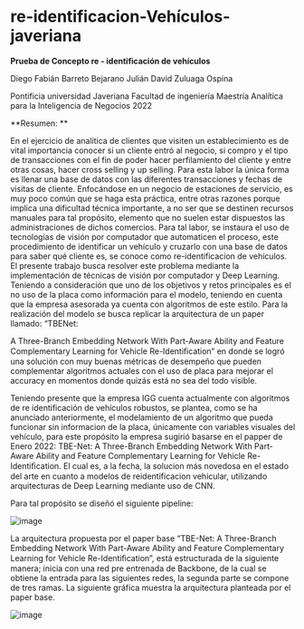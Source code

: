 # re-identificacion-Vehículos-javeriana

**Prueba de Concepto re - identificación de vehículos**


 
Diego Fabián Barreto Bejarano
Julián David Zuluaga Ospina
 

Pontificia universidad Javeriana
Facultad de ingeniería 
Maestría Analítica para la Inteligencia de Negocios
2022 



**Resumen: **
 
En el ejercicio de analítica de clientes que visiten un establecimiento es de vital importancia
conocer si un cliente entró al negocio, si compro y el tipo de transacciones con el fin de
poder hacer perfilamiento del cliente y entre otras cosas, hacer cross selling y up selling.
Para esta labor la única forma es llenar una base de datos con las diferentes transacciones
y fechas de visitas de cliente. Enfocándose en un negocio de estaciones de servicio, es muy
poco común que se haga esta práctica, entre otras razones porque implica una dificultad
técnica importante, a no ser que se destinen recursos manuales para tal propósito,
elemento que no suelen estar dispuestos las administraciones de dichos comercios.
Para tal labor, se instaura el uso de tecnologías de visión por computador que automaticen
el proceso, este procedimiento de identificar un vehículo y cruzarlo con una base de datos
para saber qué cliente es, se conoce como re-identificacion de vehículos.
El presente trabajo busca resolver este problema mediante la implementación de técnicas
de visión por computador y Deep Learning. Teniendo a consideración que uno de los
objetivos y retos principales es el no uso de la placa como información para el modelo,
teniendo en cuenta que la empresa asesorada ya cuenta con algoritmos de este estilo.
Para la realización del modelo se busca replicar la arquitectura de un paper llamado: “TBENet:

A Three-Branch Embedding Network With Part-Aware Ability and Feature
Complementary Learning for Vehicle Re-Identiﬁcation” en donde se logró una solución con
muy buenas métricas de desempeño que pueden complementar algoritmos actuales con el
uso de placa para mejorar el accuracy en momentos donde quizás está no sea del todo
visible.


Teniendo presente que la empresa IGG cuenta actualmente con algoritmos de re identificación de
vehículos robustos, se plantea, como se ha anunciado anteriormente, el modelamiento de un
algoritmo que pueda funcionar sin informacion de la placa, únicamente con variables visuales del
vehículo, para este propósito la empresa sugirió basarse en el papper de Enero 2022:
TBE-Net: A Three-Branch Embedding Network With Part-Aware Ability and Feature
Complementary Learning for Vehicle Re-Identiﬁcation.
El cual es, a la fecha, la solucion más novedosa en el estado del arte en cuanto a modelos de reidentificacion
vehicular,
utilizando
arquitecturas
de Deep
Learning
mediante
uso
de CNN.

Para
tal
propósito
se
diseñó
el
siguiente
pipeline:



![image](https://user-images.githubusercontent.com/94332280/203133977-5ccd629b-5f06-4836-bd87-58db96a10398.png)

La arquitectura propuesta por el paper base  “TBE-Net: A Three-Branch Embedding Network
With Part-Aware Ability and Feature Complementary Learning for Vehicle Re-Identiﬁcation”, 
está estructurada de la siguiente manera; inicia con una red pre entrenada de Backbone, de la cual
se obtiene la entrada para las siguientes redes, la segunda parte se compone de tres ramas. La
siguiente gráfica muestra la arquitectura planteada por el paper base. 

![image](https://user-images.githubusercontent.com/94332280/203134203-d8ce586f-c9ad-4711-b38e-eeb3ad308e95.png)



